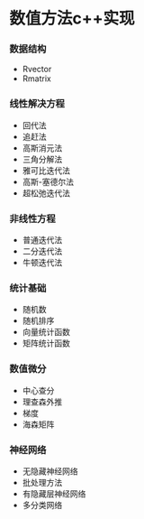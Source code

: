 # 数值方法c++实现

### 数据结构
  - Rvector
  - Rmatrix 

### 线性解决方程
- 回代法
- 追赶法
- 高斯消元法
- 三角分解法
- 雅可比迭代法
- 高斯-塞德尔法
- 超松弛迭代法

### 非线性方程
- 普通迭代法
- 二分迭代法
- 牛顿迭代法

### 统计基础
- 随机数
- 随机排序
- 向量统计函数
- 矩阵统计函数


### 数值微分
- 中心查分
- 理查森外推
- 梯度
- 海森矩阵


### 神经网络
- 无隐藏神经网络
- 批处理方法
- 有隐藏层神经网络
- 多分类网络